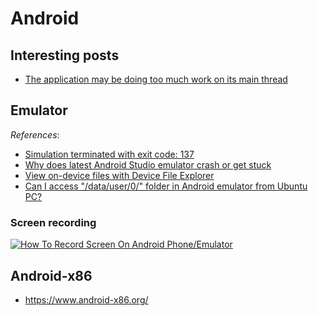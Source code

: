 # Android

## Interesting posts

- [The application may be doing too much work on its main thread](https://stackoverflow.com/questions/14678593/the-application-may-be-doing-too-much-work-on-its-main-thread)

## Emulator

*References*:

- [Simulation terminated with exit code: 137](https://groups.google.com/g/omnetpp/c/eKmyPJn_XO8?pli=1)
- [Why does latest Android Studio emulator crash or get stuck](https://stackoverflow.com/questions/71336224/why-does-latest-android-studio-emulator-crash-or-get-stuck)
- [View on-device files with Device File Explorer](https://developer.android.com/studio/debug/device-file-explorer)
- [Can I access "/data/user/0/" folder in Android emulator from Ubuntu PC?](https://android.stackexchange.com/questions/235976/can-i-access-data-user-0-folder-in-android-emulator-from-ubuntu-pc)

### Screen recording

[![How To Record Screen On Android Phone/Emulator](https://img.youtube.com/vi/4p75OwgE-Yg/0.jpg)](https://www.youtube.com/watch?v=4p75OwgE-Yg)

## Android-x86

- https://www.android-x86.org/
